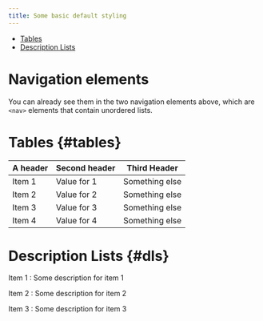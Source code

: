 ```yaml
---
title: Some basic default styling
---
```


<nav markdown="1">

* [Tables](#tables)
* [Description Lists](#dls)

</nav>

Navigation elements
=============
You can already see them in the two navigation elements above, which
are `<nav>` elements that contain unordered lists.

Tables  {#tables}
=============

 A header | Second header | Third Header
----------|---------------|----------------
 Item 1   | Value for 1   | Something else
 Item 2   | Value for 2   | Something else
 Item 3   | Value for 3   | Something else
 Item 4   | Value for 4   | Something else

Description Lists {#dls}
===============

Item 1
:  Some description for item 1

Item 2
:  Some description for item 2

Item 3
:  Some description for item 3



